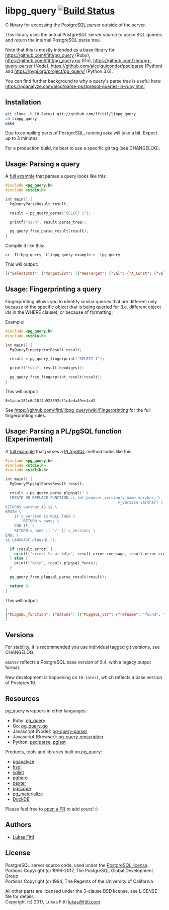 # libpg_query [![Build Status](https://travis-ci.org/lfittl/libpg_query.svg?branch=master)](https://travis-ci.org/lfittl/libpg_query)

C library for accessing the PostgreSQL parser outside of the server.

This library uses the actual PostgreSQL server source to parse SQL queries and return the internal PostgreSQL parse tree.

Note that this is mostly intended as a base library for https://github.com/lfittl/pg_query (Ruby), https://github.com/lfittl/pg_query.go (Go), https://github.com/zhm/pg-query-parser (Node), https://github.com/alculquicondor/psqlparse (Python) and https://pypi.org/project/pg_query/ (Python 3.6).

You can find further background to why a query's parse tree is useful here: https://pganalyze.com/blog/parse-postgresql-queries-in-ruby.html


## Installation

```sh
git clone -b 10-latest git://github.com/lfittl/libpg_query
cd libpg_query
make
```

Due to compiling parts of PostgreSQL, running `make` will take a bit. Expect up to 3 minutes.

For a production build, its best to use a specific git tag (see CHANGELOG).


## Usage: Parsing a query

A [full example](https://github.com/lfittl/libpg_query/blob/master/examples/simple.c) that parses a query looks like this:

```c
#include <pg_query.h>
#include <stdio.h>

int main() {
  PgQueryParseResult result;

  result = pg_query_parse("SELECT 1");

  printf("%s\n", result.parse_tree);

  pg_query_free_parse_result(result);
}
```

Compile it like this:

```
cc -Ilibpg_query -Llibpg_query example.c -lpg_query
```

This will output:

```json
[{"SelectStmt": {"targetList": [{"ResTarget": {"val": {"A_Const": {"val": {"Integer": {"ival": 1}}, "location": 7}}, "location": 7}}], "op": 0}}]
```


## Usage: Fingerprinting a query

Fingerprinting allows you to identify similar queries that are different only because
of the specific object that is being queried for (i.e. different object ids in the WHERE clause),
or because of formatting.

Example:

```c
#include <pg_query.h>
#include <stdio.h>

int main() {
  PgQueryFingerprintResult result;

  result = pg_query_fingerprint("SELECT 1");

  printf("%s\n", result.hexdigest);

  pg_query_free_fingerprint_result(result);
}
```

This will output:

```
8e1acac181c6d28f4a923392cf1c4eda49ee4cd2
```

See https://github.com/lfittl/libpg_query/wiki/Fingerprinting for the full fingerprinting rules.

## Usage: Parsing a PL/pgSQL function (Experimental)

A [full example](https://github.com/lfittl/libpg_query/blob/master/examples/simple_plpgsql.c) that parses a [PL/pgSQL](https://www.postgresql.org/docs/current/static/plpgsql.html) method looks like this:

```c
#include <pg_query.h>
#include <stdio.h>
#include <stdlib.h>

int main() {
  PgQueryPlpgsqlParseResult result;

  result = pg_query_parse_plpgsql(" \
  CREATE OR REPLACE FUNCTION cs_fmt_browser_version(v_name varchar, \
                                                  v_version varchar) \
RETURNS varchar AS $$ \
BEGIN \
    IF v_version IS NULL THEN \
        RETURN v_name; \
    END IF; \
    RETURN v_name || '/' || v_version; \
END; \
$$ LANGUAGE plpgsql;");

  if (result.error) {
    printf("error: %s at %d\n", result.error->message, result.error->cursorpos);
  } else {
    printf("%s\n", result.plpgsql_funcs);
  }

  pg_query_free_plpgsql_parse_result(result);

  return 0;
}
```

This will output:

```json
[
{"PLpgSQL_function": {"datums": [{"PLpgSQL_var": {"refname": "found", "datatype": {"PLpgSQL_type": {"typname": "UNKNOWN"}}}}], "action": {"PLpgSQL_stmt_block": {"lineno": 1, "body": [{"PLpgSQL_stmt_if": {"lineno": 1, "cond": {"PLpgSQL_expr": {"query": "SELECT v_version IS NULL"}}, "then_body": [{"PLpgSQL_stmt_return": {"lineno": 1, "expr": {"PLpgSQL_expr": {"query": "SELECT v_name"}}}}]}}, {"PLpgSQL_stmt_return": {"lineno": 1, "expr": {"PLpgSQL_expr": {"query": "SELECT v_name || '/' || v_version"}}}}]}}}}
]
```

## Versions

For stability, it is recommended you use individual tagged git versions, see CHANGELOG.

`master` reflects a PostgreSQL base version of 9.4, with a legacy output format.

New development is happening on `10-latest`, which reflects a base version of Postgres 10.


## Resources

pg_query wrappers in other languages:

* Ruby: [pg_query](https://github.com/lfittl/pg_query)
* Go: [pg_query_go](https://github.com/lfittl/pg_query_go)
* Javascript (Node): [pg-query-parser](https://github.com/zhm/pg-query-parser)
* Javascript (Browser): [pg-query-emscripten](https://github.com/lfittl/pg-query-emscripten)
* Python: [psqlparse](https://github.com/alculquicondor/psqlparse), [pglast](https://github.com/lelit/pglast)

Products, tools and libraries built on pg_query:

* [pganalyze](https://pganalyze.com/)
* [hsql](https://github.com/JackDanger/hsql)
* [sqlint](https://github.com/purcell/sqlint)
* [pghero](https://github.com/ankane/pghero)
* [dexter](https://github.com/ankane/dexter)
* [pgscope](https://github.com/gjalves/pgscope)
* [pg_materialize](https://github.com/aanari/pg-materialize)
* [DuckDB](https://github.com/cwida/duckdb)


Please feel free to [open a PR](https://github.com/lfittl/libpg_query/pull/new/master) to add yours! :)


## Authors

- [Lukas Fittl](mailto:lukas@fittl.com)


## License

PostgreSQL server source code, used under the [PostgreSQL license](https://www.postgresql.org/about/licence/).<br>
Portions Copyright (c) 1996-2017, The PostgreSQL Global Development Group<br>
Portions Copyright (c) 1994, The Regents of the University of California

All other parts are licensed under the 3-clause BSD license, see LICENSE file for details.<br>
Copyright (c) 2017, Lukas Fittl <lukas@fittl.com>
